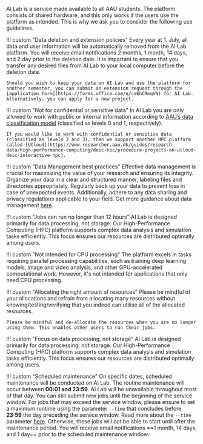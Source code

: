AI Lab is a service made available to all AAU students. The platform consists of shared hardware, and this only works if the users use the platform as intended. This is why we ask you to consider the following use guidelines.


!!! custom "Data deletion and extension policies"
    Every year at 1. July, all data and user information will be automatically removed from the AI Lab platform. You will receive email notifications 2 months, 1 month, 14 days, and 2 day prior to the deletion date. It is important to ensure that you transfer any desired files from AI Lab to your local computer before the deletion date.
    
    Should you wish to keep your data on AI Lab and use the platform for another semester, you can submit an extension request through the [application form](https://forms.office.com/e/caEhCRmqVN) for AI Lab. Alternatively, you can apply for a new project.

!!! custom "Not for confidential or sensitive data"
    In AI Lab you are only allowed to work with public or internal information according to [AAU’s data classification model](https://www.security.aau.dk/data-classification) (classified as levels 0 and 1, respectively).

    If you would like to work with confidential or sensitive data (classified as levels 2 and 3), then we support another HPC platform called [UCloud](https://www.researcher.aau.dk/guides/research-data/high-performance-computing/deic-hpc/procedure-projects-on-ucloud-deic-interactive-hpc).

!!! custom "Data Management best practices"
    Effective data management is crucial for maximizing the value of your research and ensuring its integrity. Organize your data in a clear and structured manner, labeling files and directories appropriately. Regularly back up your data to prevent loss in case of unexpected events. Additionally, adhere to any data sharing and privacy regulations applicable to your field. Get more guidance about data management [here](https://www.researcher.aau.dk/guides/research-data/data-management/introduction-to-data-management).

!!! custom "Jobs can run no longer than 12 hours"
    AI Lab is designed primarily for data processing, not storage. Our High-Performance Computing (HPC) platform supports complex data analysis and simulation tasks efficiently. This focus ensures our resources are distributed optimally among users.

!!! custom "Not intended for CPU processing"
    The platform excels in tasks requiring parallel processing capabilities, such as training deep learning models, image and video analysis, and other GPU-accelerated computational work. However, it's not intended for applications that only need CPU processing.

!!! custom "Allocating the right amount of resources"
    Please be mindful of your allocations and refrain from allocating many resources without knowing/testing/verifying that you indeed can utilise all of the allocated resources. 

    Please be mindful and de-allocate the resources when you are no longer using them. This enables other users to run their jobs.
    
!!! custom "Focus on data processing, not storage"
    AI Lab is designed primarily for data processing, not storage. Our High-Performance Computing (HPC) platform supports complex data analysis and simulation tasks efficiently. This focus ensures our resources are distributed optimally among users.

    
<!--
!!! aau "Working interactively"
    AI Lab is optimized for high-performance computing tasks, requiring significant computational resources. Interactive sessions, such as Jupyter notebook sessions, can lead to inefficient resource use and reduce availability for users running intensive data processing tasks. To ensure optimal utilization of our platform, we recommend performing interactive data writing and testing on your local computer, reserving AI Lab exclusively for executing the heavy-duty processing part of your projects.
-->

!!! custom "Scheduled maintenance"
    On specific dates, scheduled maintenance will be conducted on AI Lab. The routine maintenance will occur between <span style="font-weight: bold;">00:01 and 23:59</span>. AI Lab will be unavailable throughout most of that day. You can still submit new jobs until the beginning of the service window. For jobs that may exceed the service window, please ensure to set a maximum runtime using the parameter `--time` that concludes before <span style="font-weight: bold;">23:59</span> the day preceding the service window. Read more about the `--time` parameter [here](/additional-guides/setting-a-time-limit). Otherwise, these jobs will not be able to start until after the maintenance period. You will receive email notifications ==1 month, 14 days, and 1 day== prior to the scheduled maintenance window.

